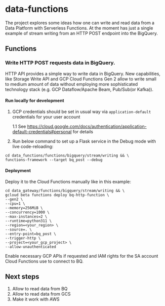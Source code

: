 # data-functions
The project explores some ideas how one can write and read data from a Data Platform with Serverless Functions.
At the moment has just a single example of stream writing from an HTTP POST endpoint into the BigQuery.

## Functions
### Write HTTP POST requests data in BigQuery.
HTTP API provides a simple way to write data in BigQuery. New capabilities, like Storage Write API 
and GCP Cloud Functions Gen 2 allow to write small to medium amount of data without employing more sophisticated 
technology stack (e.g. GCP Dataflow/Apache Beam, Pub/Sub(or Kafka)).

#### Run locally for development
1. GCP credentials should be set in usual way via `application-default` credentials for your user account
   
   1.1 See https://cloud.google.com/docs/authentication/application-default-credentials#personal for details
2. Run below command to set up a Flask service in the Debug mode with live code-reloading:
```
cd data_functions/functions/bigquery/stream/writing && \
functions-framework --target bq_post --debug
```

#### Deployment
Deploy it to the Cloud Functions manually like in this example:
```
cd data_gateway/functions/bigquery/stream/writing && \
gcloud beta functions deploy bq-http-function \
--gen2 \
--cpu=1 \
--memory=256MiB \
--concurrency=1000 \
--max-instances=2 \
--runtime=python311 \
--region=<your_region> \
--source=. \
--entry-point=bq_post \
--trigger-http \
--project=<your_gcp_project> \
--allow-unauthenticated
```
Enable necessary GCP APIs if requested and IAM rights for the SA account Cloud Functions use to connect to BQ.

## Next steps
1. Allow to read data from BQ
2. Allow to read data from GCS
3. Make it work with AWS

